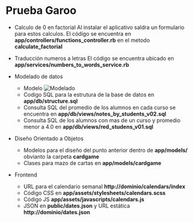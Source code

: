 # Prueba Garoo

* Calculo de 0 en factorial
    Al instalar el aplicativo saldra un formulario para estos calculos. El código se encuentra en **app/controllers/functions_controller.rb** en el metodo **calculate_factorial**

* Traducción numeros a letras
    El código se encuentra ubicado en **app/services/numbers_to_words_service.rb**

* Modelado de datos
  * Modelo ![Modelado](https://i.imgur.com/hBhc4So.png)
  * Codigo SQL para la estrutura de la base de datos en **app/db/structure.sql**
  * Consulta SQL del promedio de los alumnos en cada curso se encuentra en **app/db/views/notes_by_students_v02.sql**
  * Consulta SQL de los alumnos con mas de un curso y promedio menor a 4.0 en **app/db/views/red_studens_v01.sql**

* Diseño Orientado a Objetos
  * Modelos para el diseño del punto anterior dentro de **app/models/** obvianto la carpeta **cardgame**
  * Clases para mazo de cartas en **app/models/cardgame**

* Frontend
  * URL para el calendario semanal **http://dominio/calendars/index**
  * Código CSS en **app/assets/stylesheets/calendars.scss**
  * Código JS **app/assets/javascripts/calendars.js**
  * JSON en **public/dates.json** y URL estática **http://dominio/dates.json**
